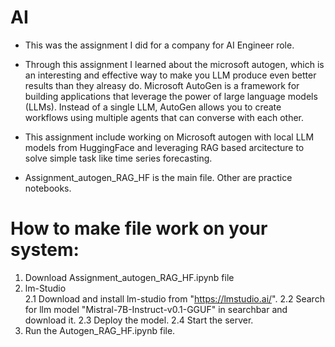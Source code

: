 # AI
* This was the assignment I did for a company for AI Engineer role.
* Through this assignment I learned about the microsoft autogen, which is an interesting and effective way to make you LLM produce even better results than they alreasy do. Microsoft AutoGen is a framework for building applications that leverage the power of large language models (LLMs).  Instead of a single LLM, AutoGen allows you to create workflows using multiple agents that can converse with each other.
* This assignment include working on Microsoft autogen with local LLM models from HuggingFace and leveraging RAG based arcitecture to solve simple task like time series forecasting.



* Assignment_autogen_RAG_HF is the main file.
Other are practice notebooks.

# How to make file work on your system:
1. Download Assignment_autogen_RAG_HF.ipynb file
2. lm-Studio  
   2.1 Download and install lm-studio from "https://lmstudio.ai/".
   2.2 Search for llm model "Mistral-7B-Instruct-v0.1-GGUF" in searchbar and download it.
   2.3 Deploy the model.
   2.4 Start the server.
3. Run the Autogen_RAG_HF.ipynb file.
